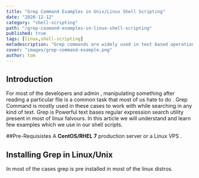 ```yaml
---
title: "Grep Command Examples in Unix/Linux Shell Scripting"
date: "2020-12-12"
category: "shell-scripting"
path: "/grep-coomand-examples-in-linux-shell-scripting"
published: true
tags: [linux,shell-scripting]
metadescription: "Grep commands are widely used in text based operations linux shell scripting .Lets learn Grep Command Exmples in Unix/Linux Shell Scripting"
cover: "images/grep-command-example.png"
author: tom
---
```


## Introduction
For most of the developers and admin , manipulating something after reading a particular file is a common task that most of us hate to do .
Grep Command is mostly used in these cases to work with while searching in any kind of text.
Grep is Powerful text bases regular expression search utility present in most of linux falvours. 
In this article we will understand and learn few examples which we use in our shell scripts.


##Pre-Requisistes
A **CentOS/RHEL 7**  production server or a Linux VPS . 

## Installing Grep in Linux/Unix
In most of the cases grep is pre installed in most of the linux distros.